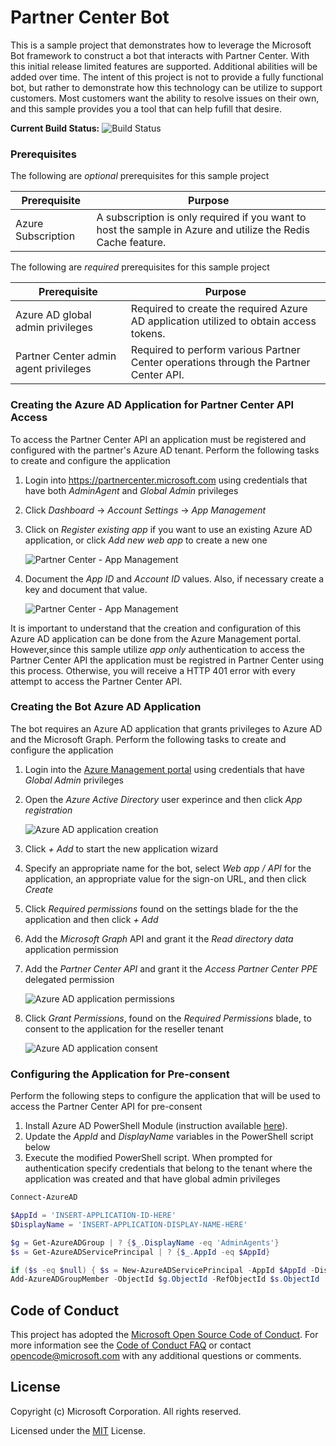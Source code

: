 # Partner Center Bot
This is a sample project that demonstrates how to leverage the Microsoft Bot framework to construct a bot that interacts with Partner Center. With this initial release limited
features are supported. Additional abilities will be added over time. The intent of this project is not to provide a fully functional bot, but rather to demonstrate how this 
technology can be utilize to support customers. Most customers want the ability to resolve issues on their own, and this sample provides you a tool that can help fufill that
desire.

__Current Build Status:__ ![Build Status](https://ustechsales.visualstudio.com/_apis/public/build/definitions/15dd995f-72f1-415c-ae52-f4c3d46fd161/8/badge)

### Prerequisites 
The following are _optional_ prerequisites for this sample project 

| Prerequisite          | Purpose                                                                                                      |
|-----------------------|--------------------------------------------------------------------------------------------------------------|
|  Azure Subscription   | A subscription is only required if you want to host the sample in Azure and utilize the Redis Cache feature. |

The following are _required_ prerequisites for this sample project

| Prerequisite                           | Purpose                                                                                     |
|----------------------------------------|---------------------------------------------------------------------------------------------|
|  Azure AD global admin privileges      | Required to create the required Azure AD application utilized to obtain access tokens.      |
|  Partner Center admin agent privileges | Required to perform various Partner Center operations through the Partner Center API.       |

### Creating the Azure AD Application for Partner Center API Access
To access the Partner Center API an application must be registered and configured with the partner's Azure AD tenant. Perform the following tasks to create and configure the 
application

1. Login into https://partnercenter.microsoft.com using credentials that have both _AdminAgent_ and _Global Admin_ privileges
2. Click _Dashboard_ -> _Account Settings_ -> _App Management_ 
3. Click on _Register existing app_ if you want to use an existing Azure AD application, or click _Add new web app_ to create a new one

	![Partner Center - App Management](docs/Images/appmgmt01.png)

4. Document the _App ID_ and _Account ID_ values. Also, if necessary create a key and document that value. 

	![Partner Center - App Management](docs/Images/appmgmt02.png)

It is important to understand that the creation and configuration of this Azure AD application can be done from the Azure Management portal. However,since this sample utilize 
*app only* authentication to access the Partner Center API the application must be registred in Partner Center using this process. Otherwise, you will receive a HTTP 401 error
with every attempt to access the Partner Center API.

### Creating the Bot Azure AD Application
The bot requires an Azure AD application that grants privileges to Azure AD and the Microsoft Graph. Perform the following tasks to create and configure the application 

1. Login into the [Azure Management portal](https://portal.azure.com) using credentials that have _Global Admin_ privileges
2. Open the _Azure Active Directory_ user experince and then click _App registration_

	![Azure AD application creation](docs/Images/aad01.png)

3. Click _+ Add_ to start the new application wizard
4. Specify an appropriate name for the bot, select _Web app / API_ for the application, an appropriate value for the sign-on URL, and then click _Create_
5. Click _Required permissions_ found on the settings blade for the the application and then click _+ Add_ 
6. Add the _Microsoft Graph_ API and grant it the _Read directory data_ application permission
7. Add the _Partner Center API_  and grant it the _Access Partner Center PPE_ delegated permission

	![Azure AD application permissions](docs/Images/aad02.png)

8. Click _Grant Permissions_, found on the _Required Permissions_ blade, to consent to the application for the reseller tenant 

    ![Azure AD application consent](docs/Images/aad03.png)

### Configuring the Application for Pre-consent
Perform the following steps to configure the application that will be used to access the Partner Center API for pre-consent 

1. Install Azure AD PowerShell Module (instruction available [here](https://docs.microsoft.com/en-us/powershell/azuread/)).
2. Update the _AppId_ and _DisplayName_ variables in the PowerShell script below
3. Execute the modified PowerShell script. When prompted for authentication specify credentials that belong to the tenant where the application was created and that have global 
admin privileges  

```powershell
Connect-AzureAD

$AppId = 'INSERT-APPLICATION-ID-HERE'
$DisplayName = 'INSERT-APPLICATION-DISPLAY-NAME-HERE'

$g = Get-AzureADGroup | ? {$_.DisplayName -eq 'AdminAgents'}
$s = Get-AzureADServicePrincipal | ? {$_.AppId -eq $AppId}

if ($s -eq $null) { $s = New-AzureADServicePrincipal -AppId $AppId -DisplayName $DisplayName }
Add-AzureADGroupMember -ObjectId $g.ObjectId -RefObjectId $s.ObjectId
```

## Code of Conduct 
This project has adopted the [Microsoft Open Source Code of Conduct](https://opensource.microsoft.com/codeofconduct/). For more 
information see the [Code of Conduct FAQ](https://opensource.microsoft.com/codeofconduct/faq/) or contact 
[opencode@microsoft.com](mailto:opencode@microsoft.com) with any additional questions or comments.

## License
Copyright (c) Microsoft Corporation. All rights reserved.

Licensed under the [MIT](LICENSE) License.